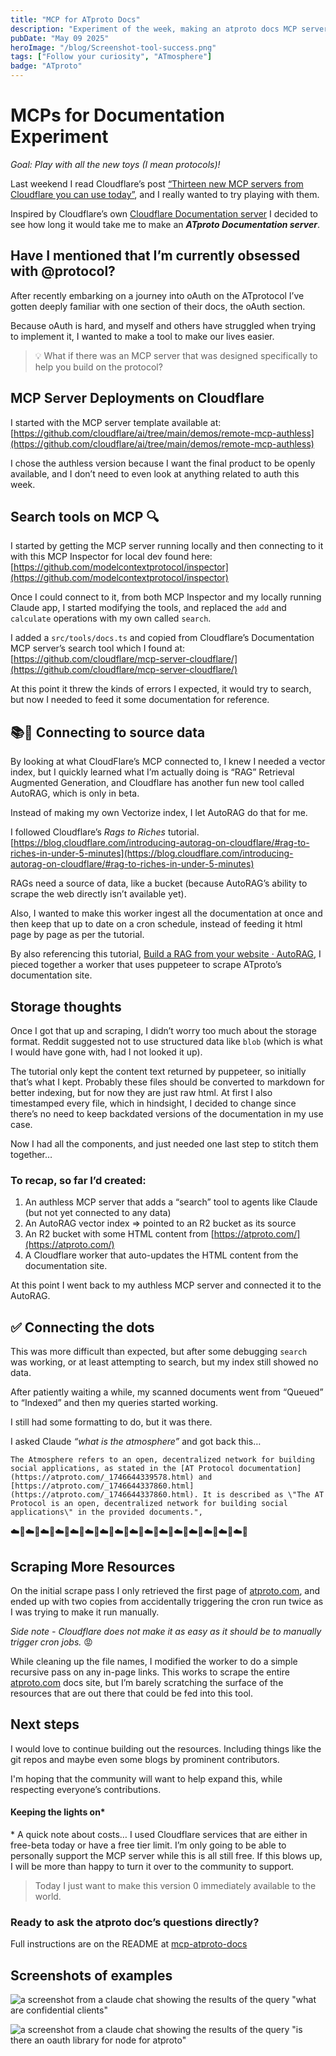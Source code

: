 ```yaml
---
title: "MCP for ATproto Docs"
description: "Experiment of the week, making an atproto docs MCP server"
pubDate: "May 09 2025"
heroImage: "/blog/Screenshot-tool-success.png"
tags: ["Follow your curiosity", "ATmosphere"]
badge: "ATproto"
---
```

# MCPs for Documentation Experiment

*Goal: Play with all the new toys (I mean protocols)!*

Last weekend I read Cloudflare’s post [“Thirteen new MCP servers from Cloudflare you can use today”](https://blog.cloudflare.com/thirteen-new-mcp-servers-from-cloudflare/), and I really wanted to try playing with them. 

Inspired by Cloudflare’s own [Cloudflare Documentation server](https://github.com/cloudflare/mcp-server-cloudflare/tree/main/apps/docs-vectorize) I decided to see how long it would take me to make an _**ATproto Documentation server**_. 

## Have I mentioned that I’m currently obsessed with @protocol?

After recently embarking on a journey into oAuth on the ATprotocol I’ve gotten deeply familiar with one section of their docs, the oAuth section. 

Because oAuth is hard, and myself and others have struggled when trying to implement it, I wanted to make a tool to make our lives easier.

>💡 What if there was an MCP server that was designed specifically to help you build on the protocol? 

## MCP Server Deployments on Cloudflare

I started with the MCP server template available at: [https://github.com/cloudflare/ai/tree/main/demos/remote-mcp-authless](https://github.com/cloudflare/ai/tree/main/demos/remote-mcp-authless)

I chose the authless version because I want the final product to be openly available, and I don’t need to even look at anything related to auth this week. 

## Search tools on MCP 🔍

I started by getting the MCP server running locally and then connecting to it with this MCP Inspector for local dev found here: [https://github.com/modelcontextprotocol/inspector](https://github.com/modelcontextprotocol/inspector)

Once I could connect to it, from both MCP Inspector and my locally running Claude app, I started modifying the tools, and replaced the `add` and `calculate` operations with my own called `search`. 

I added a `src/tools/docs.ts` and copied from Cloudflare’s Documentation MCP server’s search tool which I found at: [https://github.com/cloudflare/mcp-server-cloudflare/](https://github.com/cloudflare/mcp-server-cloudflare/) 

At this point it threw the kinds of errors I expected, it would try to search, but now I needed to feed it some documentation for reference. 

## 📚📖 Connecting to source data 

By looking at what CloudFlare’s MCP connected to, I knew I needed a vector index, but I quickly learned what I’m actually doing is “RAG” Retrieval Augmented Generation, and Cloudflare has another fun new tool called AutoRAG, which is only in beta. 

Instead of making my own Vectorize index, I let AutoRAG do that for me. 

I followed Cloudflare’s *Rags to Riches* tutorial. [https://blog.cloudflare.com/introducing-autorag-on-cloudflare/#rag-to-riches-in-under-5-minutes](https://blog.cloudflare.com/introducing-autorag-on-cloudflare/#rag-to-riches-in-under-5-minutes)

RAGs need a source of data, like a bucket (because AutoRAG’s ability to scrape the web directly isn’t available yet). 

Also, I wanted to make this worker ingest all the documentation at once and then keep that up to date on a cron schedule, instead of feeding it html page by page as per the tutorial. 

By also referencing this tutorial, [Build a RAG from your website · AutoRAG](https://developers.cloudflare.com/autorag/tutorial/brower-rendering-autorag-tutorial/), I pieced together a worker that uses puppeteer to scrape ATproto’s documentation site. 

## Storage thoughts

Once I got that up and scraping, I didn’t worry too much about the storage format. Reddit suggested not to use structured data like `blob` (which is what I would have gone with, had I not looked it up). 

The tutorial only kept the content text returned by puppeteer, so initially that’s what I kept. Probably these files should be converted to markdown for better indexing, but for now they are just raw html. At first I also timestamped every file, which in hindsight, I decided to change since there’s no need to keep backdated versions of the documentation in my use case. 

Now I had all the components, and just needed one last step to stitch them together… 

### To recap, so far I’d created:

1. An authless MCP server that adds a “search” tool to agents like Claude (but not yet connected to any data)
2. An AutoRAG vector index =&gt; pointed to an R2 bucket as its source
3. An R2 bucket with some HTML content from [https://atproto.com/](https://atproto.com/)
4. A Cloudflare worker that auto-updates the HTML content from the documentation site.

At this point I went back to my authless MCP server and connected it to the AutoRAG. 

## ✅ Connecting the dots

This was more difficult than expected, but after some debugging `search` was working, or at least attempting to search, but my index still showed no data. 

After patiently waiting a while, my scanned documents went from “Queued” to “Indexed” and then my queries started working. 

I still had some formatting to do, but it was there. 

I asked Claude _“what is the atmosphere”_ and got back this…

`The Atmosphere refers to an open, decentralized network for building social applications, as stated in the [AT Protocol documentation](https://atproto.com/_1746644339578.html) and [https://atproto.com/_1746644337860.html](https://atproto.com/_1746644337860.html). It is described as \"The AT Protocol is an open, decentralized network for building social applications\" in the provided documents.",`

☁️🎉☁️🎉☁️🎉☁️🎉☁️🎉☁️🎉☁️🎉☁️🎉☁️🎉☁️🎉☁️🎉☁️🎉☁️🎉☁️🎉☁️🎉☁️🎉

## Scraping More Resources

On the initial scrape pass I only retrieved the first page of [atproto.com](https://atproto.com/), and ended up with two copies from accidentally triggering the cron run twice as I was trying to make it run manually.

*Side note - Cloudflare does not make it as easy as it should be to manually trigger cron jobs.* 😡 

While cleaning up the file names, I modified the worker to do a simple recursive pass on any in-page links. This works to scrape the entire [atproto.com](http://atproto.com) docs site, but I’m barely scratching the surface of the resources that are out there that could be fed into this tool. 

## Next steps

I would love to continue building out the resources. Including things like the git repos and maybe even some blogs by prominent contributors. 

I'm hoping that the community will want to help expand this, while respecting everyone’s contributions. 

#### Keeping the lights on*

\* A quick note about costs… I used Cloudflare services that are either in free-beta today or have a free tier limit. I’m only going to be able to personally support the MCP server while this is all still free. If this blows up, I will be more than happy to turn it over to the community to support. 

>Today I just want to make this version 0 immediately available to the world. 

### Ready to ask the atproto doc’s questions directly?

Full instructions are on the README at [mcp-atproto-docs](https://github.com/immber/mcp-atproto-docs)

## Screenshots of examples
![a screenshot from a claude chat showing the results of the query "what are confidential clients"](../../../public/blog/Screenshot-confidclients.png)

![a screenshot from a claude chat showing the results of the query "is there an oauth library for node for atproto"](../../../public/blog/Screenshot-oauth.png)


